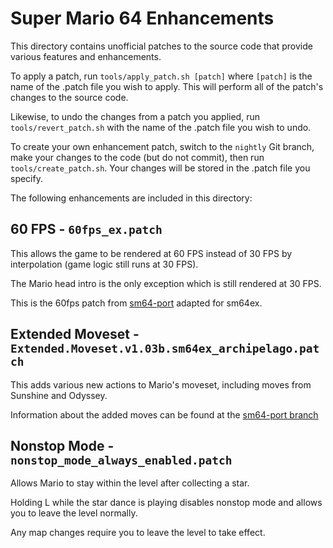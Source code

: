 # Super Mario 64 Enhancements

This directory contains unofficial patches to the source code that provide various features
and enhancements.

To apply a patch, run `tools/apply_patch.sh [patch]` where `[patch]` is the name of the
.patch file you wish to apply. This will perform all of the patch's changes
to the source code.

Likewise, to undo the changes from a patch you applied, run
`tools/revert_patch.sh` with the name of the .patch file you wish to undo. 

To create your own enhancement patch, switch to the `nightly` Git
branch, make your changes to the code (but do not commit), then run `tools/create_patch.sh`.
Your changes will be stored in the .patch file you specify.

The following enhancements are included in this directory:

## 60 FPS - `60fps_ex.patch`

This allows the game to be rendered at 60 FPS instead of 30 FPS by interpolation (game logic still runs at 30 FPS).

The Mario head intro is the only exception which is still rendered at 30 FPS.

This is the 60fps patch from [sm64-port](https://github.com/sm64-port/sm64-port/tree/master/enhancements) adapted for sm64ex.

## Extended Moveset - `Extended.Moveset.v1.03b.sm64ex_archipelago.patch`

This adds various new actions to Mario's moveset, including moves from Sunshine and Odyssey.

Information about the added moves can be found at the [sm64-port branch](https://github.com/TheGag96/sm64-port/blob/extended_moveset/README.md)

## Nonstop Mode - `nonstop_mode_always_enabled.patch`

Allows Mario to stay within the level after collecting a star.

Holding L while the star dance is playing disables nonstop mode and allows you to leave the level normally.

Any map changes require you to leave the level to take effect.
